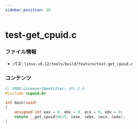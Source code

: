 ```yaml
---
sidebar_position: 20
---
```

# test-get_cpuid.c

### ファイル情報

- パス: `linux-v6.12/tools/build/feature/test-get_cpuid.c`

### コンテンツ

```c
// SPDX-License-Identifier: GPL-2.0
#include <cpuid.h>

int main(void)
{
	unsigned int eax = 0, ebx = 0, ecx = 0, edx = 0;
	return __get_cpuid(0x15, &eax, &ebx, &ecx, &edx);
}

```
